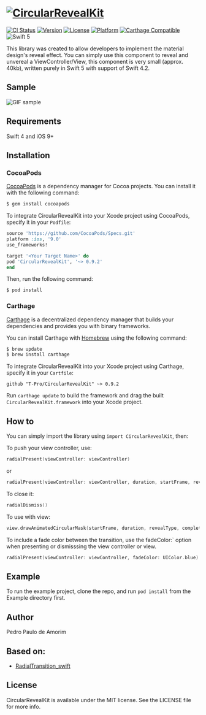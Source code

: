 # [![CircularRevealKit](./Art/CircularRevealKit.png)](#)

[![CI Status](https://app.bitrise.io/app/7bb98f99ce35b4e8.svg?token=vd860qvOkKynwpA0I19wDg)](https://www.bitrise.io/app/7bb98f99ce35b4e8#/builds)
[![Version](https://img.shields.io/cocoapods/v/CircularRevealKit.svg?style=flat)](http://cocoapods.org/pods/CircularRevealKit)
[![License](https://img.shields.io/cocoapods/l/CircularRevealKit.svg?style=flat)](http://cocoapods.org/pods/CircularRevealKit)
[![Platform](https://img.shields.io/cocoapods/p/CircularRevealKit.svg?style=flat)](http://cocoapods.org/pods/CircularRevealKit)
[![Carthage Compatible](https://img.shields.io/badge/Carthage-compatible-4BC51D.svg?style=flat)](https://github.com/Carthage/Carthage)
![Swift 5](https://img.shields.io/badge/Swift-5-orange.svg?style=flat)

This library was created to allow developers to implement the material design's reveal effect.
You can simply use this component to reveal and unvereal a ViewController/View, this component is very small (approx. 40kb), written purely in Swift 5 with support of Swift 4.2.

## Sample
![GIF sample](https://media.giphy.com/media/3cwSEnIK1GJEs/giphy.gif)

## Requirements

Swift 4 and iOS 9+

## Installation

### CocoaPods

[CocoaPods](http://cocoapods.org) is a dependency manager for Cocoa projects. You can install it with the following command:

```bash
$ gem install cocoapods
```

To integrate CircularRevealKit into your Xcode project using CocoaPods, specify it in your `Podfile`:

```ruby
source 'https://github.com/CocoaPods/Specs.git'
platform :ios, '9.0'
use_frameworks!

target '<Your Target Name>' do
pod 'CircularRevealKit', '~> 0.9.2'
end
```

Then, run the following command:

```bash
$ pod install
```

### Carthage

[Carthage](https://github.com/Carthage/Carthage) is a decentralized dependency manager that builds your dependencies and provides you with binary frameworks.

You can install Carthage with [Homebrew](http://brew.sh/) using the following command:

```bash
$ brew update
$ brew install carthage
```

To integrate CircularRevealKit into your Xcode project using Carthage, specify it in your `Cartfile`:

```ogdl
github "T-Pro/CircularRevealKit" ~> 0.9.2
```

Run `carthage update` to build the framework and drag the built `CircularRevealKit.framework` into your Xcode project.

## How to

You can simply import the library using `import CircularRevealKit`, then:

To push your view controller, use:

```swift
radialPresent(viewController: viewController)
```

or 

```swift
radialPresent(viewController: viewController, duration, startFrame, revealType, completionBlock?)
```

To close it:

```swift
radialDismiss()
```

To use with view:

```swift
view.drawAnimatedCircularMask(startFrame, duration, revealType, completionBlock?)
```

To include a fade color between the transition, use the fadeColor:` option when presenting or dismisssing the view controller or view.

```swift
radialPresent(viewController: viewController, fadeColor: UIColor.blue)
```

## Example

To run the example project, clone the repo, and run `pod install` from the Example directory first.

## Author

Pedro Paulo de Amorim

## Based on:

* [RadialTransition_swift][1]

## License

CircularRevealKit is available under the MIT license. See the LICENSE file for more info.

[1]: https://github.com/apadalko/RadialTransition_swift
